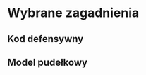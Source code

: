 Wybrane zagadnienia
===================

Kod defensywny
--------------

Model pudełkowy
---------------
